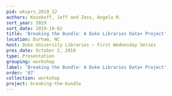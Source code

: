 ```yaml
---
pid: wksprs_2019_12
authors: Kosokoff, Jeff and Zoss, Angela M.
sort_year: 2019
sort_date: 2019-10-02
title: 'Breaking the Bundle: A Duke Libraries Data+ Project'
location: Durham, NC
host: Duke University Libraries – First Wednesday Series
pres_date: October 2, 2019
type: Presentation
grouping: workshop
label: 'Breaking the Bundle: A Duke Libraries Data+ Project'
order: '07'
collection: workshop
project: breaking-the-bundle
---
```

